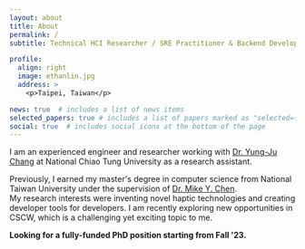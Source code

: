 ```yaml
---
layout: about
title: About
permalink: /
subtitle: Technical HCI Researcher / SRE Practitioner & Backend Developer

profile:
  align: right
  image: ethanlin.jpg
  address: >
    <p>Taipei, Taiwan</p>

news: true  # includes a list of news items
selected_papers: true # includes a list of papers marked as "selected={true}"
social: true  # includes social icons at the bottom of the page
---
```


I am an experienced engineer and researcher working with [Dr. Yung-Ju Chang](https://www.armuro.info/) at National Chiao Tung University as a research assistant. 

Previously, I earned my master's degree in computer science from National Taiwan University under the supervision of [Dr. Mike Y. Chen](https://mikechen.com/).   
My research interests were inventing novel haptic technologies and creating developer tools for developers. I am recently exploring new opportunities in CSCW, which is a challenging yet exciting topic to me.

**Looking for a fully-funded PhD position starting from Fall '23.**
